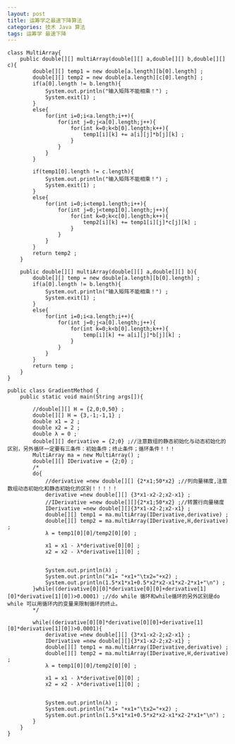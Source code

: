 ```yaml
---
layout: post
title: 运筹学之最速下降算法
categories: 技术 Java 算法
tags: 运筹学 最速下降
---
```


	class MultiArray{
		public double[][] multiArray(double[][] a,double[][] b,double[][] c){
			double[][] temp1 = new double[a.length][b[0].length] ;
			double[][] temp2 = new double[a.length][c[0].length] ;
			if(a[0].length != b.length){
				System.out.println("输入矩阵不能相乘！") ;
				System.exit(1) ;
			}
			else{
				for(int i=0;i<a.length;i++){
					for(int j=0;j<a[0].length;j++){
						for(int k=0;k<b[0].length;k++){
							temp1[i][k] += a[i][j]*b[j][k] ;
						}
					}
				}
			}
			
			if(temp1[0].length != c.length){
				System.out.println("输入矩阵不能相乘！") ;
				System.exit(1) ;
			}
			else{
				for(int i=0;i<temp1.length;i++){
					for(int j=0;j<temp1[0].length;j++){
						for(int k=0;k<c[0].length;k++){
							temp2[i][k] += temp1[i][j]*c[j][k] ;
						}
					}
				}
			}
			return temp2 ;
		}
		
		public double[][] multiArray(double[][] a,double[][] b){
			double[][] temp = new double[a.length][b[0].length] ;
			if(a[0].length != b.length){
				System.out.println("输入矩阵不能相乘！") ;
				System.exit(1) ;
			}
			else{
				for(int i=0;i<a.length;i++){
					for(int j=0;j<a[0].length;j++){
						for(int k=0;k<b[0].length;k++){
							temp[i][k] += a[i][j]*b[j][k] ;
						}
					}
				}
			}
			return temp ;
		}
	}

	public class GradientMethod {
		public static void main(String args[]){
		
			//double[][] H = {2,0;0,50} ;
			double[][] H = {3,-1;-1,1} ;
			double x1 = 2 ;
			double x2 = 2 ;
			double λ = 0 ;
			double[][] derivative = {2;0} ;//注意数组的静态初始化与动态初始化的区别，另外循环一定要有三条件：初始条件；终止条件；循环条件！！！
			MultiArray ma = new MultiArray() ;
			double[][] IDerivative = {2;0} ;
			/*
			do{
				//derivative =new double[][] {2*x1;50*x2} ;//列向量梯度,注意数组动态初始化和静态初始化的区别！！！！！
				derivative =new double[][] {3*x1-x2-2;x2-x1} ;
				//IDerivative =new double[][]{2*x1;50*x2} ;//转置行向量梯度
				IDerivative =new double[][]{3*x1-x2-2;x2-x1} ;
				double[][] temp1 = ma.multiArray(IDerivative,derivative) ;
				double[][] temp2 = ma.multiArray(IDerivative,H,derivative) ;
				λ = temp1[0][0]/temp2[0][0] ;
				
				x1 = x1 - λ*derivative[0][0] ;
				x2 = x2 - λ*derivative[1][0] ;
				
				
				System.out.println(λ) ;
				System.out.println("x1= "+x1+"\tx2="+x2) ;
				System.out.println(1.5*x1*x1+0.5*x2*x2-x1*x2-2*x1+"\n") ;
			}while((derivative[0][0]*derivative[0][0]+derivative[1][0]*derivative[1][0])>0.0001) ;//do while 循环和while循环的另外区别是do while 可以用循环内的变量来限制循环的终止。
			*/
			
			while((derivative[0][0]*derivative[0][0]+derivative[1][0]*derivative[1][0])>0.0001){
				derivative =new double[][] {3*x1-x2-2;x2-x1} ;
				IDerivative =new double[][]{3*x1-x2-2;x2-x1} ;
				double[][] temp1 = ma.multiArray(IDerivative,derivative) ;
				double[][] temp2 = ma.multiArray(IDerivative,H,derivative) ;
				λ = temp1[0][0]/temp2[0][0] ;
				
				x1 = x1 - λ*derivative[0][0] ;
				x2 = x2 - λ*derivative[1][0] ;
				
				
				System.out.println(λ) ;
				System.out.println("x1= "+x1+"\tx2="+x2) ;
				System.out.println(1.5*x1*x1+0.5*x2*x2-x1*x2-2*x1+"\n") ;
			}
		}
	}	
